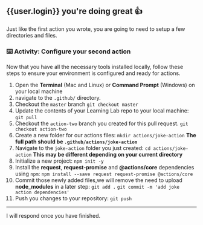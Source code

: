 ## {{user.login}} you're doing great 👍

Just like the first action you wrote, you are going to need to setup a few directories and files.

### :keyboard: Activity: Configure your second action

Now that you have all the necessary tools installed locally, follow these steps to ensure your environment is configured and ready for actions.

1. Open the **Terminal** (Mac and Linux) or **Command Prompt** (Windows) on your local machine
1. navigate to the `.github/` directory.
1. Checkout the `master` branch
   `git checkout master`
1. Update the contents of your Learning Lab repo to your local machine:
   `git pull`
1. Checkout the `action-two` branch you created for this pull request.
   `git checkout action-two`
1. Create a new folder for our actions files:
   `mkdir actions/joke-action`
   **The full path should be `.github/actions/joke-action`**
1. Navigate to the `joke-action` folder you just created:
   `cd actions/joke-action`
   **This may be different depending on your current directory**
1. Initialize a new project:
   `npm init -y`
1. Install the **request**, **request-promise** and **@actions/core** dependencies using `npm`:
   `npm install --save request request-promise @actions/core`
1. Commit those newly added files,we will remove the need to upload **node_modules** in a later step:
   `git add .`
   `git commit -m 'add joke action dependencies'`
1. Push you changes to your repository:
   `git push`

---

I will respond once you have finished.
